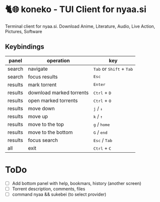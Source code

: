 # 🐈🌐 koneko - TUI Client for nyaa.si 
 Terminal client for nyaa.si. Download Anime, Literature, Audio, Live Action, Pictures, Software

## Keybindings
| panel            | operation                | key                                                |
|------------------|--------------------------|----------------------------------------------------|
| search           | navigate                 | <kbd>Tab</kbd> or <kbd>Shift</kbd> + <kbd>Tab</kbd>|
| search           | focus results            | <kbd>Esc</kbd>                                     |
| results          | mark torrent             | <kbd>Enter</kbd>                                   |
| results          | download marked torrents | <kbd>Ctrl</kbd> + <kbd>D</kbd>                     |
| results          | open marked torrents     | <kbd>Ctrl</kbd> + <kbd>O</kbd>                     |
| results          | move down                | <kbd>j</kbd> / <kbd>↓</kbd>                        |
| results          | move up                  | <kbd>k</kbd> / <kbd>↑</kbd>                        |
| results          | move to the top          | <kbd>g</kbd> / <kbd>home</kbd>                     |
| results          | move to the bottom       | <kbd>G</kbd> / <kbd>end</kbd>                      |
| results          | focus search             | <kbd>Esc</kbd> / <kbd>Tab</kbd>                    |
| all              | exit                     | <kbd>Ctrl</kbd> + <kbd>C</kbd>                     |

# ToDo
- [ ] Add bottom panel with help, bookmars, history (another screen)
- [ ] Torrent description, comments, files
- [ ] command nyaa && sukebei (to select provider)
